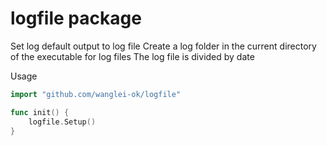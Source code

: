 

# logfile package

Set log default output to log file
Create a log folder in the current directory of the executable for log files
The log file is divided by date

Usage
```go
import "github.com/wanglei-ok/logfile"

func init() {
	logfile.Setup()
}
```
